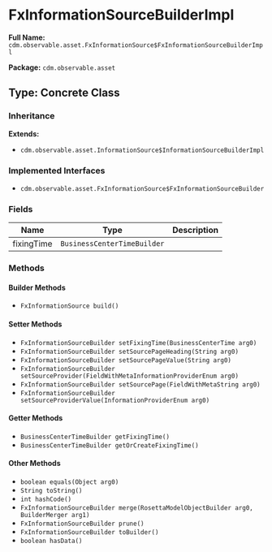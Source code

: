 # FxInformationSourceBuilderImpl

**Full Name:** `cdm.observable.asset.FxInformationSource$FxInformationSourceBuilderImpl`

**Package:** `cdm.observable.asset`

## Type: Concrete Class

### Inheritance

**Extends:**
- `cdm.observable.asset.InformationSource$InformationSourceBuilderImpl`

### Implemented Interfaces

- `cdm.observable.asset.FxInformationSource$FxInformationSourceBuilder`

### Fields

| Name | Type | Description |
|------|------|-------------|
| fixingTime | `BusinessCenterTimeBuilder` |  |

### Methods

#### Builder Methods

- `FxInformationSource build()`

#### Setter Methods

- `FxInformationSourceBuilder setFixingTime(BusinessCenterTime arg0)`
- `FxInformationSourceBuilder setSourcePageHeading(String arg0)`
- `FxInformationSourceBuilder setSourcePageValue(String arg0)`
- `FxInformationSourceBuilder setSourceProvider(FieldWithMetaInformationProviderEnum arg0)`
- `FxInformationSourceBuilder setSourcePage(FieldWithMetaString arg0)`
- `FxInformationSourceBuilder setSourceProviderValue(InformationProviderEnum arg0)`

#### Getter Methods

- `BusinessCenterTimeBuilder getFixingTime()`
- `BusinessCenterTimeBuilder getOrCreateFixingTime()`

#### Other Methods

- `boolean equals(Object arg0)`
- `String toString()`
- `int hashCode()`
- `FxInformationSourceBuilder merge(RosettaModelObjectBuilder arg0, BuilderMerger arg1)`
- `FxInformationSourceBuilder prune()`
- `FxInformationSourceBuilder toBuilder()`
- `boolean hasData()`

